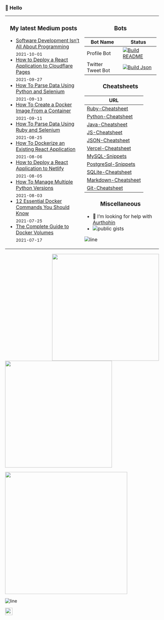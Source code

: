 ### 👋  Hello

<table>
<tr>
<td width="50%" valign="top">

<h3 align="center"> My latest Medium posts </h3>

<!-- blog starts -->
* [Software Development Isn’t All About Programming](https://medium.com/geekculture/software-development-isnt-all-about-programming-831f0cead94a?source=rss-4430950b9342------2) <br/> <sub>2021-10-01</sub>
* [How to Deploy a React Application to Cloudflare Pages](https://javascript.plainenglish.io/how-to-deploy-a-react-application-to-cloudflare-pages-e334466109c3?source=rss-4430950b9342------2) <br/> <sub>2021-09-27</sub>
* [How To Parse Data Using Python and Selenium](https://towardsdatascience.com/how-to-parse-data-using-python-and-selenium-907a95239ee0?source=rss-4430950b9342------2) <br/> <sub>2021-09-13</sub>
* [How To Create a Docker Image From a Container](https://python.plainenglish.io/how-to-create-a-docker-image-from-a-container-402f70f3dbf0?source=rss-4430950b9342------2) <br/> <sub>2021-09-11</sub>
* [How To Parse Data Using Ruby and Selenium](https://towardsdatascience.com/how-to-parse-data-using-ruby-and-selenium-5cf11605340c?source=rss-4430950b9342------2) <br/> <sub>2021-08-25</sub>
* [How To Dockerize an Existing React Application](https://towardsdatascience.com/how-to-dockerize-an-existing-react-application-c27bd8517dcb?source=rss-4430950b9342------2) <br/> <sub>2021-08-06</sub>
* [How to Deploy a React Application to Netlify](https://javascript.plainenglish.io/how-to-deploy-a-react-application-to-netlify-e120d2de2654?source=rss-4430950b9342------2) <br/> <sub>2021-08-05</sub>
* [How To Manage Multiple Python Versions](https://python.plainenglish.io/how-to-manage-multiple-python-versions-f0da7a9b6603?source=rss-4430950b9342------2) <br/> <sub>2021-08-03</sub>
* [12 Essential Docker Commands You Should Know](https://towardsdatascience.com/12-essential-docker-commands-you-should-know-c2d5a7751bb5?source=rss-4430950b9342------2) <br/> <sub>2021-07-25</sub>
* [The Complete Guide to Docker Volumes](https://towardsdatascience.com/the-complete-guide-to-docker-volumes-1a06051d2cce?source=rss-4430950b9342------2) <br/> <sub>2021-07-17</sub>
<!-- blog ends -->
</td>

     
<td width="50%" valign="top">

<h3 align="center"> Bots </h3>
     
| Bot Name    | Status      |
| ----------- | ----------- |
| Profile Bot      	  | [![Build README](https://github.com/lifeparticle/lifeparticle/actions/workflows/python-app.yml/badge.svg)](https://github.com/lifeparticle/lifeparticle/actions/workflows/python-app.yml)       |
| Twitter Tweet Bot   | [![Build Json](https://github.com/lifeparticle/twitter-tweet-bot/actions/workflows/python-app.yml/badge.svg)](https://github.com/lifeparticle/twitter-tweet-bot/actions/workflows/python-app.yml)        |

  
<h3 align="center"> Cheatsheets </h3>
     
| URL      |
| ----------- |
| [Ruby-Cheatsheet](https://github.com/lifeparticle/Ruby-Cheatsheet)         |
| [Python-Cheatsheet](https://github.com/lifeparticle/Python-Cheatsheet)     |
| [Java-Cheatsheet](https://github.com/lifeparticle/Java-Cheatsheet)         |
| [JS-Cheatsheet](https://github.com/lifeparticle/JS-Cheatsheet)             |
| [JSON-Cheatsheet](https://github.com/lifeparticle/JSON-Cheatsheet)         |
| [Vercel-Cheatsheet](https://github.com/lifeparticle/Vercel-Cheatsheet)     |
| [MySQL-Snippets](https://github.com/lifeparticle/MySQL-Snippets)           |
| [PostgreSql-Snippets](https://github.com/lifeparticle/PostgreSql-Snippets) |
| [SQLite-Cheatsheet](https://github.com/lifeparticle/SQLite-Cheatsheet)     |
| [Markdown-Cheatsheet](https://github.com/lifeparticle/Markdown-Cheatsheet) |
| [Git-Cheatsheet](https://github.com/lifeparticle/Git-Cheatsheet)           |
     
<h3 align="center"> Miscellaneous </h3>

- 🤔 I’m looking for help with [Aurthohin][aurthohin]
- [<img align="left" src="https://gist-count.vercel.app/api?username=lifeparticle" alt="public gists">][gist]

![line](https://user-images.githubusercontent.com/1612112/89610802-d9f02000-d8be-11ea-873f-aa51c23073e5.png)
</td>
</tr>

</table>

<div>
<a href="https://github.com/anuraghazra/github-readme-stats"><img src="https://github-readme-stats.vercel.app/api?username=lifeparticle&theme=dark&show_icons=true" width="350" align="right" /></a>
<a href="https://git.io/streak-stats"><img src="http://github-readme-streak-stats.herokuapp.com?user=lifeparticle&theme=highcontrast&hide_border=true" width="350" /></a>
</div>

<!-- programmer_humor_img starts -->
<a href="https://imgur.com/r/ProgrammerHumor/PrQT46y"><img height="400" width="400" src="https://i.imgur.com/PrQT46y.jpg"></a>
<!-- programmer_humor_img ends -->

![line](https://user-images.githubusercontent.com/1612112/89610802-d9f02000-d8be-11ea-873f-aa51c23073e5.png)

[<img height="24" width="24" src="https://cdn.jsdelivr.net/npm/simple-icons@4.8.0/icons/linktree.svg" />][linktree]
     
[linktree]: https://linktr.ee/lifeparticle
[gist]: https://gist.github.com/lifeparticle
[aurthohin]: https://github.com/lifeparticle/Aurthohin
